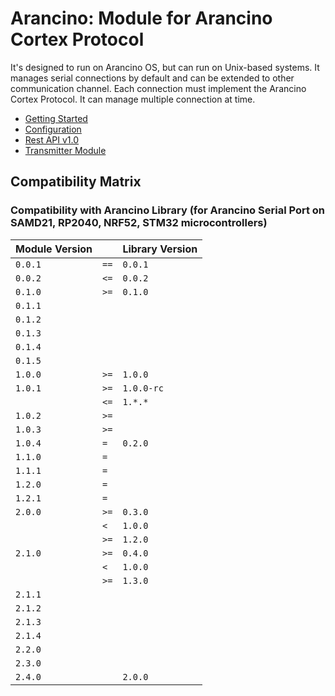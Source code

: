 # Arancino: Module for Arancino Cortex Protocol

It's designed to run on Arancino OS, but can run on Unix-based systems. It manages serial connections by default and can be extended to other communication channel. Each connection must
implement the Arancino Cortex Protocol. It can manage multiple connection at time.

- [Getting Started](docs/GETTINGSTARTED.md)
- [Configuration](docs:/CONFIGURATION.md)
- [Rest API v1.0](docs/APIv1.0.md)
- [Transmitter Module](docs/TRANSMITTER.md)


## Compatibility Matrix

### Compatibility with Arancino Library (for Arancino Serial Port on SAMD21, RP2040, NRF52, STM32 microcontrollers)

|Module Version 	|		|Library Version	|
|---				|---	  |---				|
| `0.0.1`			| `==`	| `0.0.1`			|
| `0.0.2`			| `<=`	| `0.0.2`			|
| `0.1.0`			| `>=`	| `0.1.0`			|
| `0.1.1`			|		|					|
| `0.1.2`			|		|					|
| `0.1.3`			|		|					|
| `0.1.4`			|		|					|
| `0.1.5`			|		|					|
| `1.0.0`			| `>=`	| `1.0.0`			|
| `1.0.1`			| `>=`	| `1.0.0-rc`		|
| 					| `<=`	| `1.*.*`			|
| `1.0.2`			| `>=`	|					|
| `1.0.3`			| `>=`	|					|
| `1.0.4`			| `=`	| `0.2.0`			|
| `1.1.0`			| `=`	|					|
| `1.1.1`			| `=`	|					|
| `1.2.0`			| `=`	|					|
| `1.2.1`			| `=`	|					|
| `2.0.0`			| `>=`	| `0.3.0`			|
| 					| `<`	| `1.0.0`			|
|					| `>=`	| `1.2.0`			|
| `2.1.0`			| `>=`	| `0.4.0`			|
| 					| `<`	| `1.0.0`			|
|					| `>=`	| `1.3.0`			|
| `2.1.1`			| 		| 					|
| `2.1.2`			| 		| 					|
| `2.1.3`			| 		| 					|
| `2.1.4`			| 		| 					|
| `2.2.0`			| 		| 					|
| `2.3.0`			| 		| 					|
| `2.4.0`			| 		| `2.0.0`			|
